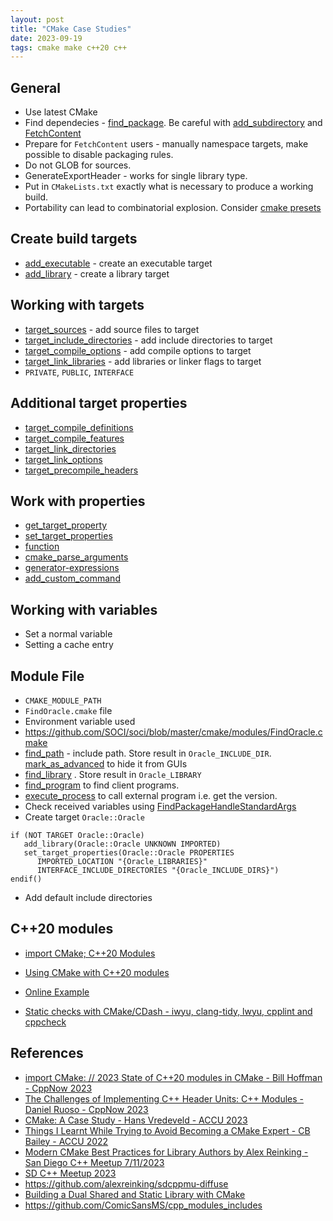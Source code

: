 ```yaml
---
layout: post
title: "CMake Case Studies"
date: 2023-09-19
tags: cmake make c++20 c++
---
```


## General
* Use latest CMake
* Find dependecies - [find_package](https://cmake.org/cmake/help/latest/command/find_package.html). Be careful with [add_subdirectory](https://cmake.org/cmake/help/latest/command/add_subdirectory.html) and [FetchContent](https://cmake.org/cmake/help/latest/module/FetchContent.html)
* Prepare for `FetchContent` users - manually namespace targets, make possible to disable packaging rules.
* Do not GLOB for sources.
* GenerateExportHeader - works for single library type.
* Put in `CMakeLists.txt` exactly what is necessary to produce a working build.
* Portability can lead to combinatorial explosion. Consider [cmake presets](https://cmake.org/cmake/help/latest/manual/cmake-presets.7.html)

## Create build targets
* [add_executable](https://cmake.org/cmake/help/latest/command/add_executable.html) - create an executable target
* [add_library](https://cmake.org/cmake/help/latest/command/add_library.html) - create a library target

## Working with targets
* [target_sources](https://cmake.org/cmake/help/latest/command/target_sources.html) - add source files to target
* [target_include_directories](https://cmake.org/cmake/help/latest/command/target_include_directories.html) - add include directories to target
* [target_compile_options](https://cmake.org/cmake/help/latest/command/target_compile_options.html) - add compile options to target
* [target_link_libraries](https://cmake.org/cmake/help/latest/command/target_link_libraries.html) - add libraries or linker flags to target
* `PRIVATE`, `PUBLIC`, `INTERFACE`

## Additional target properties
* [target_compile_definitions](https://cmake.org/cmake/help/latest/command/target_compile_definitions.html)
* [target_compile_features](https://cmake.org/cmake/help/latest/command/target_compile_features.html)
* [target_link_directories](https://cmake.org/cmake/help/latest/command/target_link_directories.html)
* [target_link_options](https://cmake.org/cmake/help/latest/command/target_link_options.html)
* [target_precompile_headers](https://cmake.org/cmake/help/latest/command/target_precompile_headers.html)

## Work with properties
* [get_target_property](https://cmake.org/cmake/help/latest/command/get_target_property.html)
* [set_target_properties](https://cmake.org/cmake/help/latest/command/set_target_properties.html)
* [function](https://cmake.org/cmake/help/latest/command/function.html)
* [cmake_parse_arguments](https://cmake.org/cmake/help/latest/command/cmake_parse_arguments.html)
* [generator-expressions](https://cmake.org/cmake/help/latest/manual/cmake-generator-expressions.7.html)
* [add_custom_command](https://cmake.org/cmake/help/latest/command/add_custom_command.html)

## Working with variables
* Set a normal variable
* Setting a cache entry

## Module File
* `CMAKE_MODULE_PATH`
* `FindOracle.cmake` file
* Environment variable used
* <https://github.com/SOCI/soci/blob/master/cmake/modules/FindOracle.cmake>
* [find_path](https://cmake.org/cmake/help/latest/command/find_path.html) - include path. Store result in `Oracle_INCLUDE_DIR`. [mark_as_advanced](https://cmake.org/cmake/help/latest/command/mark_as_advanced.html) to hide it from GUIs
* [find_library](https://cmake.org/cmake/help/latest/command/find_library.html) . Store result in `Oracle_LIBRARY`
* [find_program](https://cmake.org/cmake/help/latest/command/find_program.html) to find client programs.
* [execute_process](https://cmake.org/cmake/help/latest/command/execute_process.html) to call external program i.e. get the version.
* Check received variables using [FindPackageHandleStandardArgs](https://cmake.org/cmake/help/latest/module/FindPackageHandleStandardArgs.html)
* Create target `Oracle::Oracle`
```
if (NOT TARGET Oracle::Oracle)
   add_library(Oracle::Oracle UNKNOWN IMPORTED)
   set_target_properties(Oracle::Oracle PROPERTIES
      IMPORTED_LOCATION "{Oracle_LIBRARIES}"
      INTERFACE_INCLUDE_DIRECTORIES "{Oracle_INCLUDE_DIRS}")
endif()
```
* Add default include directories


## C++20 modules
* [import CMake; C++20 Modules](https://www.kitware.com/import-cmake-c20-modules)
* [Using CMake with C++20 modules](https://github.com/Kitware/CMake/blob/master/Help/dev/experimental.rst)
* [Online Example](https://godbolt.org/z/84hrMa6fz)

* [Static checks with CMake/CDash - iwyu, clang-tidy, lwyu, cpplint and cppcheck](https://www.kitware.com/static-checks-with-cmake-cdash-iwyu-clang-tidy-lwyu-cpplint-and-cppcheck/)

## References
* [import CMake: // 2023 State of C++20 modules in CMake - Bill Hoffman - CppNow 2023](https://www.youtube.com/watch?v=c563KgO-uf4)
* [The Challenges of Implementing C++ Header Units: C++ Modules - Daniel Ruoso - CppNow 2023](https://www.youtube.com/watch?v=_LGR0U5Opdg)
* [CMake: A Case Study - Hans Vredeveld - ACCU 2023](https://www.youtube.com/watch?v=8l53O3FaJdM)
* [Things I Learnt While Trying to Avoid Becoming a CMake Expert - CB Bailey - ACCU 2022](https://www.youtube.com/watch?v=852VSXFaDO0)
* [Modern CMake Best Practices for Library Authors by Alex Reinking - San Diego C++ Meetup 7/11/2023](https://www.youtube.com/watch?v=bemvHlcz1Qc)
* [SD C++ Meetup 2023](https://www.dropbox.com/sh/c1u1g54o3ez7tua/AADe99hgeXXCM2-4NzxamCwBa?dl=0)
* <https://github.com/alexreinking/sdcppmu-diffuse>
* [Building a Dual Shared and Static Library with CMake](https://alexreinking.com/blog/building-a-dual-shared-and-static-library-with-cmake.html)
* <https://github.com/ComicSansMS/cpp_modules_includes>

